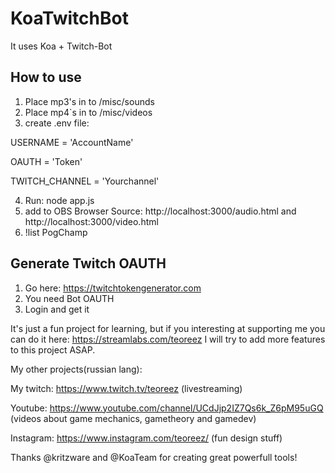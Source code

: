 # KoaTwitchBot

It uses Koa + Twitch-Bot

## How to use

1. Place mp3's in to /misc/sounds
2. Place mp4`s in to /misc/videos
3. create .env file:

USERNAME = 'AccountName'

OAUTH = 'Token'

TWITCH_CHANNEL = 'Yourchannel'

4. Run: node app.js
5. add to OBS Browser Source: http://localhost:3000/audio.html and http://localhost:3000/video.html
6. !list PogChamp

## Generate Twitch OAUTH

1. Go here: https://twitchtokengenerator.com
2. You need Bot OAUTH
3. Login and get it

It's just a fun project for learning, but if you interesting at supporting me you can do it here: https://streamlabs.com/teoreez
I will try to add more features to this project ASAP.

My other projects(russian lang):

My twitch: https://www.twitch.tv/teoreez (livestreaming)

Youtube: https://www.youtube.com/channel/UCdJjp2IZ7Qs6k_Z6pM95uGQ (videos about game mechanics, gametheory and gamedev)

Instagram: https://www.instagram.com/teoreez/ (fun design stuff)

Thanks @kritzware and @KoaTeam for creating great powerfull tools!
